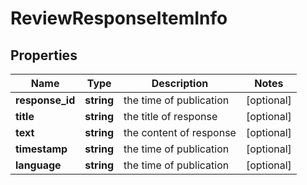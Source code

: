 # ReviewResponseItemInfo

## Properties

| Name | Type | Description | Notes |
|------------ | ------------- | ------------- | -------------|
**response_id** | **string** | the time of publication |[optional]|
**title** | **string** | the title of response |[optional]|
**text** | **string** | the content of response |[optional]|
**timestamp** | **string** | the time of publication |[optional]|
**language** | **string** | the time of publication |[optional]|